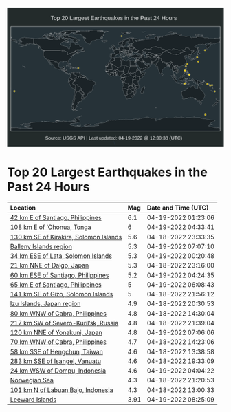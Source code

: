 ![Map](./map.png)

# Top 20 Largest Earthquakes in the Past 24 Hours

| Location | Mag | Date and Time (UTC) |
|:---|:---|:---|
| [42 km E of Santiago, Philippines](https://earthquake.usgs.gov/earthquakes/eventpage/us7000h373) | 6.1 | 04-19-2022 01:23:06 |
| [108 km E of ‘Ohonua, Tonga](https://earthquake.usgs.gov/earthquakes/eventpage/us7000h393) | 6 | 04-19-2022 04:33:41 |
| [130 km SE of Kirakira, Solomon Islands](https://earthquake.usgs.gov/earthquakes/eventpage/us7000h36n) | 5.6 | 04-18-2022 23:33:35 |
| [Balleny Islands region](https://earthquake.usgs.gov/earthquakes/eventpage/us7000h3ag) | 5.3 | 04-19-2022 07:07:10 |
| [34 km ESE of Lata, Solomon Islands](https://earthquake.usgs.gov/earthquakes/eventpage/us7000h36v) | 5.3 | 04-19-2022 00:20:48 |
| [21 km NNE of Daigo, Japan](https://earthquake.usgs.gov/earthquakes/eventpage/us7000h36f) | 5.3 | 04-18-2022 23:16:00 |
| [60 km ESE of Santiago, Philippines](https://earthquake.usgs.gov/earthquakes/eventpage/us7000h390) | 5.2 | 04-19-2022 04:24:35 |
| [65 km E of Santiago, Philippines](https://earthquake.usgs.gov/earthquakes/eventpage/us7000h39w) | 5 | 04-19-2022 06:08:43 |
| [141 km SE of Gizo, Solomon Islands](https://earthquake.usgs.gov/earthquakes/eventpage/us7000h362) | 5 | 04-18-2022 21:56:12 |
| [Izu Islands, Japan region](https://earthquake.usgs.gov/earthquakes/eventpage/us7000h35c) | 4.9 | 04-18-2022 20:30:53 |
| [80 km WNW of Cabra, Philippines](https://earthquake.usgs.gov/earthquakes/eventpage/us7000h331) | 4.8 | 04-18-2022 14:30:04 |
| [217 km SW of Severo-Kuril’sk, Russia](https://earthquake.usgs.gov/earthquakes/eventpage/us7000h360) | 4.8 | 04-18-2022 21:39:04 |
| [120 km NNE of Yonakuni, Japan](https://earthquake.usgs.gov/earthquakes/eventpage/us7000h3ah) | 4.8 | 04-19-2022 07:06:06 |
| [70 km WNW of Cabra, Philippines](https://earthquake.usgs.gov/earthquakes/eventpage/us7000h333) | 4.7 | 04-18-2022 14:23:06 |
| [58 km SSE of Hengchun, Taiwan](https://earthquake.usgs.gov/earthquakes/eventpage/us7000h32q) | 4.6 | 04-18-2022 13:38:58 |
| [283 km SSE of Isangel, Vanuatu](https://earthquake.usgs.gov/earthquakes/eventpage/us7000h34z) | 4.6 | 04-18-2022 19:33:09 |
| [24 km WSW of Dompu, Indonesia](https://earthquake.usgs.gov/earthquakes/eventpage/us7000h38u) | 4.6 | 04-19-2022 04:04:22 |
| [Norwegian Sea](https://earthquake.usgs.gov/earthquakes/eventpage/us7000h35x) | 4.3 | 04-18-2022 21:20:53 |
| [101 km N of Labuan Bajo, Indonesia](https://earthquake.usgs.gov/earthquakes/eventpage/us7000h32i) | 4.3 | 04-18-2022 13:00:33 |
| [Leeward Islands](https://earthquake.usgs.gov/earthquakes/eventpage/pr2022109001) | 3.91 | 04-19-2022 08:25:09 |
